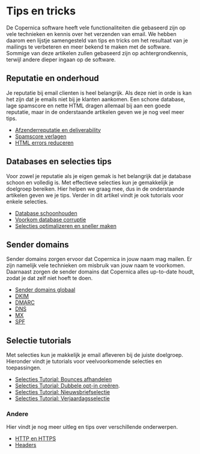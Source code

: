 # Tips en tricks

De Copernica software heeft vele functionaliteiten die gebaseerd zijn op 
vele technieken en kennis over het verzenden van email. We hebben daarom 
een lijstje samengesteld van tips en tricks om het resultaat van je mailings 
te verbeteren en meer bekend te maken met de software. Sommige van deze 
artikelen zullen gebaseerd zijn op achtergrondkennis, terwijl andere dieper 
ingaan op de software.

## Reputatie en onderhoud

Je reputatie bij email clienten is heel belangrijk. Als deze niet in orde 
is kan het zijn dat je emails niet bij je klanten aankomen. Een schone 
database, lage spamscore en nette HTML dragen allemaal bij aan een goede 
reputatie, maar in de onderstaande artikelen geven we je nog veel meer tips.

* [Afzenderreputatie en deliverability](./sender-reputation)
* [Spamscore verlagen](./some-tips-to-lower-your-email-spam-score)
* [HTML errors reduceren](./reducing-html-errors)

## Databases en selecties tips

Voor zowel je reputatie als je eigen gemak is het belangrijk dat je 
database schoon en volledig is. Met effectieve selecties kun je gemakkelijk 
je doelgroep bereiken. Hier helpen we graag mee, dus in de onderstaande 
artikelen geven we je tips. Verder in dit artikel vindt je ook tutorials 
voor enkele selecties.

* [Database schoonhouden](./database-maintenance)
* [Voorkom database corruptie](./prevent-database-corruption)
* [Selecties optimalizeren en sneller maken](./selections-optimization)

## Sender domains

Sender domains zorgen ervoor dat Copernica in jouw naam mag mailen. Er zijn 
namelijk vele technieken om misbruik van jouw naam te voorkomen. Daarnaast 
zorgen de sender domains dat Copernica alles up-to-date houdt, zodat 
je dat zelf niet hoeft te doen.

* [Sender domains globaal](./sender-domains)
* [DKIM](./dkim)
* [DMARC](./dmarc)
* [DNS](./dns)
* [MX](./mx)
* [SPF](./spf)

## Selectie tutorials

Met selecties kun je makkelijk je email afleveren bij de juiste doelgroep. 
Hieronder vindt je tutorials voor veelvoorkomende selecties en toepassingen.

* [Selecties Tutorial: Bounces afhandelen](./automatically-process-bounces) 
* [Selecties Tutorial: Dubbele opt-in creëren](create-a-double-optin-for-new-subscribers).
* [Selecties Tutorial: Nieuwsbriefselectie](./create-a-mailing-list)
* [Selecties Tutorial: Verjaardagsselectie](./how-to-create-a-birthday-selection)

### Andere

Hier vindt je nog meer uitleg en tips over verschillende onderwerpen.

* [HTTP en HTTPS](./http-https)
* [Headers](./headers)
